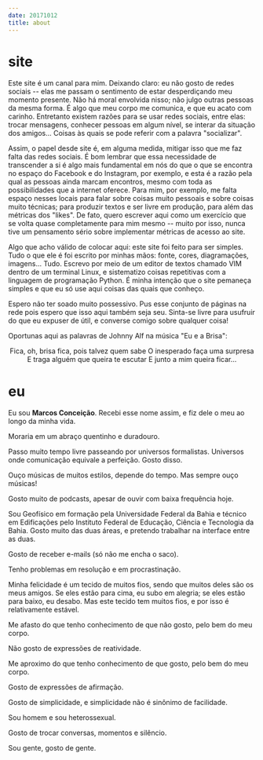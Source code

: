 ```yaml
---
date: 20171012
title: about
---
```


# site

Este site é um canal para mim. Deixando claro: eu não gosto de redes sociais -- elas me passam o sentimento de estar desperdiçando meu momento presente. Não há moral envolvida nisso; não julgo outras pessoas da mesma forma. É algo que meu corpo me comunica, e que eu acato com carinho. Entretanto existem razões para se usar redes sociais, entre elas: trocar mensagens, conhecer pessoas em algum nível, se interar da situação dos amigos... Coisas às quais se pode referir com a palavra "socializar".

Assim, o papel desde site é, em alguma medida, mitigar isso que me faz falta das redes sociais. É bom lembrar que essa necessidade de transcender a si é algo mais fundamental em nós do que o que se encontra no espaço do Facebook e do Instagram, por exemplo, e esta é a razão pela qual as pessoas ainda marcam encontros, mesmo com toda as possibilidades que a internet oferece. Para mim, por exemplo, me falta espaço nesses locais para falar sobre coisas muito pessoais e sobre coisas muito técnicas; para produzir textos e ser livre em produção, para além das métricas dos "likes". De fato, quero escrever aqui como um exercício que se volta quase completamente para mim mesmo -- muito por isso, nunca tive um pensamento sério sobre implementar métricas de acesso ao site.

Algo que acho válido de colocar aqui: este site foi feito para ser simples. Tudo o que ele é foi escrito por minhas mãos: fonte, cores, diagramações, imagens... Tudo. Escrevo por meio de um editor de textos chamado VIM dentro de um terminal Linux, e sistematizo coisas repetitivas com a linguagem de programação Python. É minha intenção que o site pemaneça simples e que eu só use aqui coisas das quais que conheço.

Espero não ter soado muito possessivo. Pus esse conjunto de páginas na rede pois espero que isso aqui também seja seu. Sinta-se livre para usufruir do que eu expuser de útil, e converse comigo sobre qualquer coisa!

Oportunas aqui as palavras de Johnny Alf na música "Eu e a Brisa":

<center>
Fica, oh, brisa fica, pois talvez quem sabe
O inesperado faça uma surpresa
E traga alguém que queira te escutar
E junto a mim queira ficar...
</center>


# eu

Eu sou **Marcos Conceição**. Recebi esse nome assim, e fiz dele o meu ao longo da minha vida.

Moraria em um abraço quentinho e duradouro.

Passo muito tempo livre passeando por universos formalistas. Universos onde comunicação equivale a perfeição. Gosto disso.

Ouço músicas de muitos estilos, depende do tempo. Mas sempre ouço músicas!

Gosto muito de podcasts, apesar de ouvir com baixa frequência hoje.

Sou Geofísico em formação pela Universidade Federal da Bahia e técnico em Edificações pelo Instituto Federal de Educação, Ciência e Tecnologia da Bahia. Gosto muito das duas áreas, e pretendo trabalhar na interface entre as duas.

Gosto de receber e-mails (só não me encha o saco).

Tenho problemas em resolução e em procrastinação.

Minha felicidade é um tecido de muitos fios, sendo que muitos deles são os meus amigos. Se eles estão para cima, eu subo em alegria; se eles estão para baixo, eu desabo. Mas este tecido tem muitos fios, e por isso é relativamente estável.

Me afasto do que tenho conhecimento de que não gosto, pelo bem do meu corpo.

Não gosto de expressões de reatividade.

Me aproximo do que tenho conhecimento de que gosto, pelo bem do meu corpo.

Gosto de expressões de afirmação.

Gosto de simplicidade, e simplicidade não é sinônimo de facilidade.

Sou homem e sou heterossexual.

Gosto de trocar conversas, momentos e silêncio.

Sou gente, gosto de gente.
